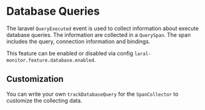 Database Queries
================

The laravel `QueryExecuted` event is used to collect information about execute database queries. The information are
collected in a `QuerySpan`. The span includes the query, connection information and bindings.

This feature can be enabled or disabled via config `laral-monitor.feature.database.enabled`.

Customization
-------------

You can write your own `trackDatabaseQuery` for the `SpanCollector` to customize the collecting data.
